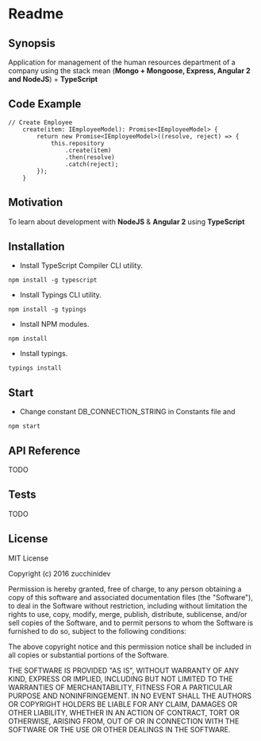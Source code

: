 # Readme

## Synopsis

Application for management of the human resources department of a 
company using the stack mean (**Mongo + Mongoose, Express, Angular 2 and NodeJS**) + **TypeScript**

## Code Example
```
// Create Employee
    create(item: IEmployeeModel): Promise<IEmployeeModel> {
        return new Promise<IEmployeeModel>((resolve, reject) => {
            this.repository
                .create(item)
                .then(resolve)
                .catch(reject);
        });
    }
```

## Motivation

 To learn about development with **NodeJS** & **Angular 2** using **TypeScript**
 
## Installation

* Install TypeScript Compiler CLI utility.
```
npm install -g typescript
```
* Install Typings CLI utility.
```
npm install -g typings
```
* Install NPM modules.
```
npm install
```

* Install typings.
```
typings install
```
## Start
* Change constant DB_CONNECTION_STRING in Constants file and 
```
npm start
```

## API Reference
TODO

## Tests
TODO

## License

MIT License

Copyright (c) 2016 zucchinidev

Permission is hereby granted, free of charge, to any person obtaining a copy
of this software and associated documentation files (the "Software"), to deal
in the Software without restriction, including without limitation the rights
to use, copy, modify, merge, publish, distribute, sublicense, and/or sell
copies of the Software, and to permit persons to whom the Software is
furnished to do so, subject to the following conditions:

The above copyright notice and this permission notice shall be included in all
copies or substantial portions of the Software.

THE SOFTWARE IS PROVIDED "AS IS", WITHOUT WARRANTY OF ANY KIND, EXPRESS OR
IMPLIED, INCLUDING BUT NOT LIMITED TO THE WARRANTIES OF MERCHANTABILITY,
FITNESS FOR A PARTICULAR PURPOSE AND NONINFRINGEMENT. IN NO EVENT SHALL THE
AUTHORS OR COPYRIGHT HOLDERS BE LIABLE FOR ANY CLAIM, DAMAGES OR OTHER
LIABILITY, WHETHER IN AN ACTION OF CONTRACT, TORT OR OTHERWISE, ARISING FROM,
OUT OF OR IN CONNECTION WITH THE SOFTWARE OR THE USE OR OTHER DEALINGS IN THE
SOFTWARE.